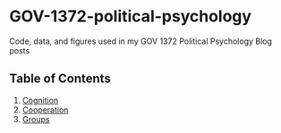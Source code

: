 # GOV-1372-political-psychology
Code, data, and figures used in my GOV 1372 Political Psychology Blog posts

## Table of Contents

1. [Cognition](https://itsyaoyu.com/blog/gov-1372-cognition/)
2. [Cooperation](https://itsyaoyu.com/blog/gov-1372-cooperation/)
3. [Groups](https://itsyaoyu.com/blog/gov-1372-groups/)
